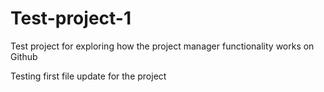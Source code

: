 # Test-project-1
Test project for exploring how the project manager functionality works on Github

Testing first file update for the project
